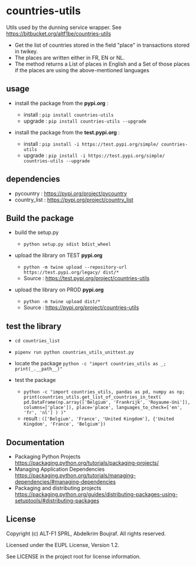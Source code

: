 # countries-utils

Utils used by the dunning service wrapper. See <https://bitbucket.org/altf1be/countries-utils>

* Get the list of countries stored in the field "place" in transactions stored in twikey.
* The places are written either in FR, EN or NL.
* The method returns a List of places in English and a Set of those places if the places are using the above-mentioned languages

## usage

* install the package from the **pypi.org** : 
    * install : `pip install countries-utils`
    * upgrade : `pip install countries-utils --upgrade`


* install the package from the **test.pypi.org** : 
    * install : `pip install -i https://test.pypi.org/simple/ countries-utils`
    * upgrade : `pip install -i https://test.pypi.org/simple/ countries-utils --upgrade`

## dependencies

* pycountry : <https://pypi.org/project/pycountry>
* country_list : <https://pypi.org/project/country_list>

## Build the package 

* build the setup.py
    * `python setup.py sdist bdist_wheel`

* upload the library on TEST **pypi.org** 
    * `python -m twine upload --repository-url https://test.pypi.org/legacy/ dist/*` 
    * Source : <https://test.pypi.org/project/countries-utils>

* upload the library on PROD **pypi.org** 
    * `python -m twine upload dist/*` 
    * Source : <https://pypi.org/project/countries-utils>


## test the library

* `cd countries_list`
* `pipenv run python countries_utils_unittest.py`

* locate the package `python -c "import countries_utils as _; print(_.__path__)"`

* test the package 
    * `python -c "import countries_utils, pandas as pd, numpy as np; print(countries_utils.get_list_of_countries_in_text(
            pd.DataFrame(np.array(['Belgium', 'Frankrijk', 'Royaume-Uni']), columns=['place']),
            place='place',
            languages_to_check=['en', 'fr', 'nl']
            )
        )"`
    * result : `(['Belgium', 'France', 'United Kingdom'], {'United Kingdom', 'France', 'Belgium'})`

## Documentation

* Packaging Python Projects <https://packaging.python.org/tutorials/packaging-projects/>
* Managing Application Dependencies <https://packaging.python.org/tutorials/managing-dependencies/#managing-dependencies>
* Packaging and distributing projects <https://packaging.python.org/guides/distributing-packages-using-setuptools/#distributing-packages>

## License

Copyright (c) ALT-F1 SPRL, Abdelkrim Boujraf. All rights reserved.

Licensed under the EUPL License, Version 1.2.

See LICENSE in the project root for license information.
